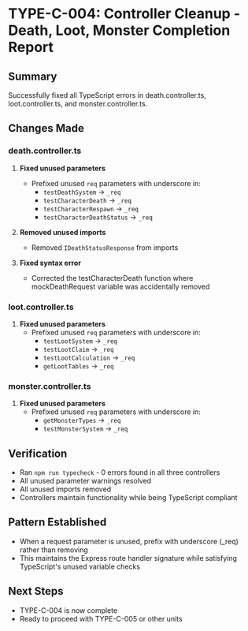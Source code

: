 # TYPE-C-004: Controller Cleanup - Death, Loot, Monster Completion Report

## Summary
Successfully fixed all TypeScript errors in death.controller.ts, loot.controller.ts, and monster.controller.ts.

## Changes Made

### death.controller.ts
1. **Fixed unused parameters**
   - Prefixed unused `req` parameters with underscore in:
     - `testDeathSystem` → `_req`
     - `testCharacterDeath` → `_req`
     - `testCharacterRespawn` → `_req`
     - `testCharacterDeathStatus` → `_req`
   
2. **Removed unused imports**
   - Removed `IDeathStatusResponse` from imports

3. **Fixed syntax error**
   - Corrected the testCharacterDeath function where mockDeathRequest variable was accidentally removed

### loot.controller.ts
1. **Fixed unused parameters**
   - Prefixed unused `req` parameters with underscore in:
     - `testLootSystem` → `_req`
     - `testLootClaim` → `_req`
     - `testLootCalculation` → `_req`
     - `getLootTables` → `_req`

### monster.controller.ts
1. **Fixed unused parameters**
   - Prefixed unused `req` parameters with underscore in:
     - `getMonsterTypes` → `_req`
     - `testMonsterSystem` → `_req`

## Verification
- Ran `npm run typecheck` - 0 errors found in all three controllers
- All unused parameter warnings resolved
- All unused imports removed
- Controllers maintain functionality while being TypeScript compliant

## Pattern Established
- When a request parameter is unused, prefix with underscore (_req) rather than removing
- This maintains the Express route handler signature while satisfying TypeScript's unused variable checks

## Next Steps
- TYPE-C-004 is now complete
- Ready to proceed with TYPE-C-005 or other units